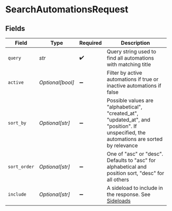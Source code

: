 # SearchAutomationsRequest


## Fields

| Field                                                                                                                                   | Type                                                                                                                                    | Required                                                                                                                                | Description                                                                                                                             |
| --------------------------------------------------------------------------------------------------------------------------------------- | --------------------------------------------------------------------------------------------------------------------------------------- | --------------------------------------------------------------------------------------------------------------------------------------- | --------------------------------------------------------------------------------------------------------------------------------------- |
| `query`                                                                                                                                 | *str*                                                                                                                                   | :heavy_check_mark:                                                                                                                      | Query string used to find all automations with matching title                                                                           |
| `active`                                                                                                                                | *Optional[bool]*                                                                                                                        | :heavy_minus_sign:                                                                                                                      | Filter by active automations if true or inactive automations if false                                                                   |
| `sort_by`                                                                                                                               | *Optional[str]*                                                                                                                         | :heavy_minus_sign:                                                                                                                      | Possible values are "alphabetical", "created_at", "updated_at", and "position". If unspecified, the automations are sorted by relevance |
| `sort_order`                                                                                                                            | *Optional[str]*                                                                                                                         | :heavy_minus_sign:                                                                                                                      | One of "asc" or "desc". Defaults to "asc" for alphabetical and position sort, "desc" for all others                                     |
| `include`                                                                                                                               | *Optional[str]*                                                                                                                         | :heavy_minus_sign:                                                                                                                      | A sideload to include in the response. See [Sideloads](#sideloads-2)                                                                    |